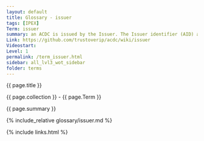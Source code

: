 ```yaml
---
layout: default
title: Glossary - issuer
tags: [IPEX]
Term: issuer
summary: an ACDC is issued by the Issuer. The Issuer identifier (AID) appears in the top level of the ACDC.
Link: https://github.com/trustoverip/acdc/wiki/issuer
Videostart: 
Level: 1
permalink: /term_issuer.html
sidebar: all_lvl3_wot_sidebar
folder: terms
---
```


{{ page.title }}

{{ page.collection }} - {{ page.Term }}

   {{ page.summary }}

{% include_relative glossary/issuer.md %}

 {% include links.html %} 
